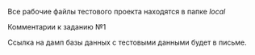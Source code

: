 Все рабочие файлы тестового проекта находятся в папке _local_

Комментарии к заданию №1

Ссылка на дамп базы данных с тестовыми данными будет в письме.
